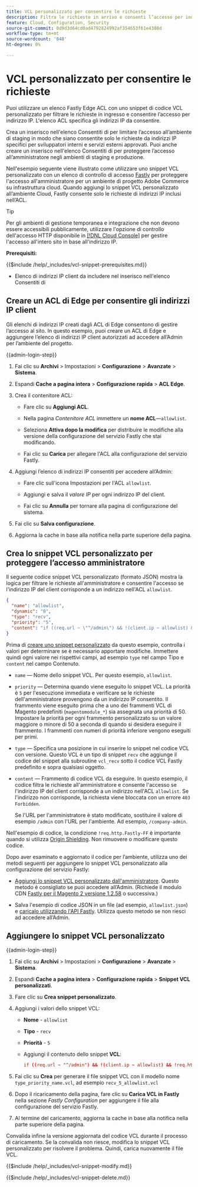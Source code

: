 ```yaml
---
title: VCL personalizzato per consentire le richieste
description: Filtra le richieste in arrivo e consenti l’accesso per indirizzo IP ai siti Adobe Commerce tramite un elenco ACL Fastly Edge e uno snippet VCL personalizzato.
feature: Cloud, Configuration, Security
source-git-commit: 0d9d3d64cd0ad4792824992af354653f61e4388d
workflow-type: tm+mt
source-wordcount: '848'
ht-degree: 0%

---
```


# VCL personalizzato per consentire le richieste

Puoi utilizzare un elenco Fastly Edge ACL con uno snippet di codice VCL personalizzato per filtrare le richieste in ingresso e consentire l’accesso per indirizzo IP. L&#39;elenco ACL specifica gli indirizzi IP da consentire.

Crea un inserisco nell&#39;elenco Consentiti di per limitare l’accesso all’ambiente di staging in modo che siano consentite solo le richieste da indirizzi IP specifici per sviluppatori interni e servizi esterni approvati. Puoi anche creare un inserisco nell&#39;elenco Consentiti di per proteggere l’accesso all’amministratore negli ambienti di staging e produzione.

Nell&#39;esempio seguente viene illustrato come utilizzare uno snippet VCL personalizzato con un elenco di controllo di accesso [Fastly](https://docs.fastly.com/guides/access-control-lists/about-acls) per proteggere l&#39;accesso all&#39;amministratore per un ambiente di progetto Adobe Commerce su infrastruttura cloud. Quando aggiungi lo snippet VCL personalizzato all’ambiente Cloud, Fastly consente solo le richieste di indirizzi IP inclusi nell’ACL.

>[!TIP]
>
>Per gli ambienti di gestione temporanea e integrazione che non devono essere accessibili pubblicamente, utilizzare l&#39;opzione di controllo dell&#39;accesso HTTP disponibile in [[!DNL Cloud Console]](../project/overview.md#access-the-project-web-interface) per gestire l&#39;accesso all&#39;intero sito in base all&#39;indirizzo IP.

**Prerequisiti:**


{{$include /help/_includes/vcl-snippet-prerequisites.md}}

- Elenco di indirizzi IP client da includere nel inserisco nell&#39;elenco Consentiti di

## Creare un ACL di Edge per consentire gli indirizzi IP client

Gli elenchi di indirizzi IP creati dagli ACL di Edge consentono di gestire l’accesso al sito. In questo esempio, puoi creare un ACL di Edge e aggiungere l’elenco di indirizzi IP client autorizzati ad accedere all’Admin per l’ambiente del progetto.

{{admin-login-step}}

1. Fai clic su **Archivi** > Impostazioni > **Configurazione** > **Avanzate** > **Sistema**.

1. Espandi **Cache a pagina intera** > **Configurazione rapida** > **ACL Edge**.

1. Crea il contenitore ACL:

   - Fare clic su **Aggiungi ACL**.

   - Nella pagina *Contenitore ACL* immettere un **nome ACL**—`allowlist`.

   - Seleziona **Attiva dopo la modifica** per distribuire le modifiche alla versione della configurazione del servizio Fastly che stai modificando.

   - Fai clic su **Carica** per allegare l&#39;ACL alla configurazione del servizio Fastly.

1. Aggiungi l’elenco di indirizzi IP consentiti per accedere all’Admin:

   - Fare clic sull&#39;icona Impostazioni per l&#39;ACL `allowlist`.

   - Aggiungi e salva il *valore IP* per ogni indirizzo IP del client.

   - Fai clic su **Annulla** per tornare alla pagina di configurazione del sistema.

1. Fai clic su **Salva configurazione**.

1. Aggiorna la cache in base alla notifica nella parte superiore della pagina.

## Crea lo snippet VCL personalizzato per proteggere l’accesso amministratore

Il seguente codice snippet VCL personalizzato (formato JSON) mostra la logica per filtrare le richieste all&#39;amministratore e consentire l&#39;accesso se l&#39;indirizzo IP del client corrisponde a un indirizzo nell&#39;ACL `allowlist`.

```json
{
  "name": "allowlist",
  "dynamic": "0",
  "type": "recv",
  "priority": "5",
  "content": "if ((req.url ~ \"^/admin\") && !(client.ip ~ allowlist) && !req.http.Fastly-FF) { error 403 \"Forbidden\"; }"
}
```

Prima di [creare uno snippet personalizzato](https://experienceleague.adobe.com/docs/commerce-on-cloud/user-guide/cdn/custom-vcl-snippets/fastly-vcl-allowlist.html#add-the-custom-vcl-snippet) da questo esempio, controlla i valori per determinare se è necessario apportare modifiche. Immettere quindi ogni valore nei rispettivi campi, ad esempio `type` nel campo Tipo e `content` nel campo Contenuto.

- `name` — Nome dello snippet VCL. Per questo esempio, `allowlist`.

- `priority` — Determina quando viene eseguito lo snippet VCL. La priorità è `5` per l&#39;esecuzione immediata e verificare se le richieste dell&#39;amministratore provengono da un indirizzo IP consentito. Il frammento viene eseguito prima che a uno dei frammenti VCL di Magento predefiniti (`magentomodule_*`) sia assegnata una priorità di 50. Impostare la priorità per ogni frammento personalizzato su un valore maggiore o minore di 50 a seconda di quando si desidera eseguire il frammento. I frammenti con numeri di priorità inferiore vengono eseguiti per primi.

- `type` — Specifica una posizione in cui inserire lo snippet nel codice VCL con versione. Questo VCL è un tipo di snippet `recv` che aggiunge il codice del snippet alla subroutine `vcl_recv` sotto il codice VCL Fastly predefinito e sopra qualsiasi oggetto.

- `content` — Frammento di codice VCL da eseguire. In questo esempio, il codice filtra le richieste all&#39;amministratore e consente l&#39;accesso se l&#39;indirizzo IP del client corrisponde a un indirizzo nell&#39;ACL `allowlist`. Se l&#39;indirizzo non corrisponde, la richiesta viene bloccata con un errore `403 Forbidden`.

  Se l&#39;URL per l&#39;amministratore è stato modificato, sostituire il valore di esempio `/admin` con l&#39;URL per l&#39;ambiente. Ad esempio, `/company-admin`.

Nell&#39;esempio di codice, la condizione `!req.http.Fastly-FF` è importante quando si utilizza [Origin Shielding](fastly-custom-cache-configuration.md#configure-back-ends-and-origin-shielding). Non rimuovere o modificare questo codice.

Dopo aver esaminato e aggiornato il codice per l’ambiente, utilizza uno dei metodi seguenti per aggiungere lo snippet VCL personalizzato alla configurazione del servizio Fastly:

- [Aggiungi lo snippet VCL personalizzato dall&#39;amministratore](#add-the-custom-vcl-snippet). Questo metodo è consigliato se puoi accedere all’Admin. (Richiede il modulo CDN [Fastly per il Magento 2 versione 1.2.58](fastly-configuration.md#upgrade) o successiva.)

- Salva l&#39;esempio di codice JSON in un file (ad esempio, `allowlist.json`) e [caricalo utilizzando l&#39;API Fastly](fastly-vcl-custom-snippets.md#manage-custom-vcl-snippets-using-the-api). Utilizza questo metodo se non riesci ad accedere all’Admin.

## Aggiungere lo snippet VCL personalizzato

{{admin-login-step}}

1. Fai clic su **Archivi** > Impostazioni > **Configurazione** > **Avanzate** > **Sistema**.

1. Espandi **Cache a pagina intera** > **Configurazione rapida** > **Snippet VCL personalizzati**.

1. Fare clic su **Crea snippet personalizzato**.

1. Aggiungi i valori dello snippet VCL:

   - **Nome** - `allowlist`

   - **Tipo** - `recv`

   - **Priorità** - `5`

   - Aggiungi il contenuto dello snippet **VCL**:

     ```conf
     if ((req.url ~ "^/admin") && !(client.ip ~ allowlist) && !req.http.Fastly-FF) { error 403 "Forbidden";}
     ```

1. Fai clic su **Crea** per generare il file snippet VCL con il modello nome `type_priority_name.vcl`, ad esempio `recv_5_allowlist.vcl`

1. Dopo il ricaricamento della pagina, fare clic su **Carica VCL in Fastly** nella sezione *Fastly Configuration* per aggiungere il file alla configurazione del servizio Fastly.

1. Al termine del caricamento, aggiorna la cache in base alla notifica nella parte superiore della pagina.

Convalida infine la versione aggiornata del codice VCL durante il processo di caricamento. Se la convalida non riesce, modifica lo snippet VCL personalizzato per risolvere il problema. Quindi, carica nuovamente il file VCL.

{{$include /help/_includes/vcl-snippet-modify.md}}

{{$include /help/_includes/vcl-snippet-delete.md}}
